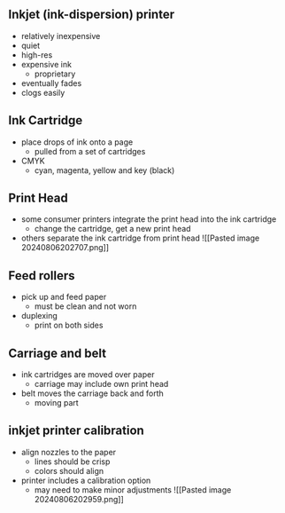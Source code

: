 ## Inkjet (ink-dispersion) printer
- relatively inexpensive 
- quiet 
- high-res
- expensive ink
	- proprietary
- eventually fades
- clogs easily
## Ink Cartridge
- place drops of ink onto a page
	- pulled from a set of cartridges
- CMYK
	- cyan, magenta, yellow and key (black)
## Print Head
- some consumer printers integrate the print head into the ink cartridge
	- change the cartridge, get a new print head
- others separate the ink cartridge from print head
![[Pasted image 20240806202707.png]]

## Feed rollers
- pick up and feed paper 
	- must be clean and not worn
- duplexing
	- print on both sides
## Carriage and belt
- ink cartridges are moved over paper
	- carriage may include own print head
- belt moves the carriage back and forth
	- moving part

## inkjet printer calibration
- align nozzles to the paper
	- lines should be crisp 
	- colors should align
- printer includes a calibration option 
	- may need to make minor adjustments
![[Pasted image 20240806202959.png]]


